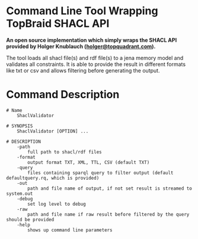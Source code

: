 # Command Line Tool Wrapping TopBraid SHACL API

**An open source implementation which simply wraps the SHACL API provided by Holger Knublauch (holger@topquadrant.com).**

The tool loads all shacl file(s) and rdf file(s) to a jena memory model and validates all constraints.
It is able to provide the result in different formats like txt or csv and allows filtering before generating the output. 

# Command Description

	# Name
		ShaclValidator
	
	# SYNOPSIS
		ShaclValidator [OPTION] ...
	
	# DESCRIPTION
		-path
			full path to shacl/rdf files 
		-format
			output format TXT, XML, TTL, CSV (default TXT)
		-query
			files containing sparql query to filter output (default defaultquery.rq, which is provided)
		-out
			path and file name of output, if not set result is streamed to system.out
		-debug
			set log level to debug
		-raw
			path and file name if raw result before filtered by the query should be provided 
		-help 
			shows up command line parameters
	
